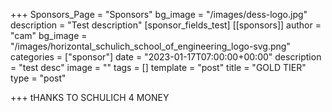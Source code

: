 +++
Sponsors_Page = "Sponsors"
bg_image = "/images/dess-logo.jpg"
description = "Test description"
[sponsor_fields_test]
[[sponsors]]
author = "cam"
bg_image = "/images/horizontal_schulich_school_of_engineering_logo-svg.png"
categories = ["sponsor"]
date = "2023-01-17T07:00:00+00:00"
description = "test desc"
image = ""
tags = []
template = "post"
title = "GOLD TIER"
type = "post"

+++
tHANKS TO SCHULICH 4 MONEY